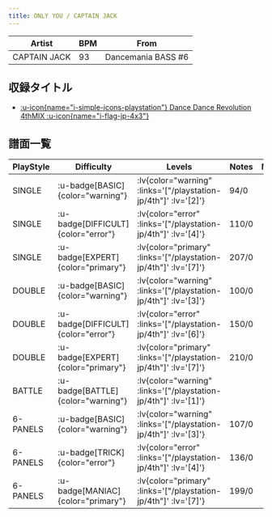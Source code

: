 ```yaml
---
title: ONLY YOU / CAPTAIN JACK
---
```


|Artist|BPM|From|
|------|---|----|
|CAPTAIN JACK|93|Dancemania BASS #6|

## 収録タイトル

- [ :u-icon{name="i-simple-icons-playstation"} Dance Dance Revolution 4thMIX :u-icon{name="i-flag-jp-4x3"} ](/playstation-jp/4th)

## 譜面一覧

|PlayStyle|Difficulty|Levels|Notes|Movie|
|---------|----------|------|-----|-----|
|SINGLE| :u-badge[BASIC]{color="warning"} | :lv{color="warning" :links='["/playstation-jp/4th"]' :lv='[2]'} |94/0||
|SINGLE| :u-badge[DIFFICULT]{color="error"} | :lv{color="error" :links='["/playstation-jp/4th"]' :lv='[4]'} |110/0||
|SINGLE| :u-badge[EXPERT]{color="primary"} | :lv{color="primary" :links='["/playstation-jp/4th"]' :lv='[7]'} |207/0||
|DOUBLE| :u-badge[BASIC]{color="warning"} | :lv{color="warning" :links='["/playstation-jp/4th"]' :lv='[3]'} |100/0||
|DOUBLE| :u-badge[DIFFICULT]{color="error"} | :lv{color="error" :links='["/playstation-jp/4th"]' :lv='[6]'} |150/0||
|DOUBLE| :u-badge[EXPERT]{color="primary"} | :lv{color="primary" :links='["/playstation-jp/4th"]' :lv='[7]'} |210/0||
|BATTLE| :u-badge[BATTLE]{color="warning"} | :lv{color="warning" :links='["/playstation-jp/4th"]' :lv='[1]'} |||
|6-PANELS| :u-badge[BASIC]{color="warning"} | :lv{color="warning" :links='["/playstation-jp/4th"]' :lv='[3]'} |107/0||
|6-PANELS| :u-badge[TRICK]{color="error"} | :lv{color="error" :links='["/playstation-jp/4th"]' :lv='[4]'} |136/0||
|6-PANELS| :u-badge[MANIAC]{color="primary"} | :lv{color="primary" :links='["/playstation-jp/4th"]' :lv='[7]'} |199/0||
